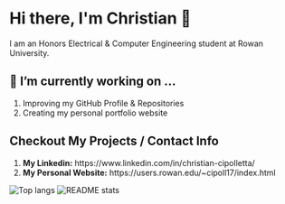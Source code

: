 # Hi there, I'm Christian 👋
I am an Honors Electrical & Computer Engineering student at Rowan University.

## 🔭 I’m currently working on ...
<ol>
  <li>Improving my GitHub Profile & Repositories</li>
  <li>Creating my personal portfolio website</li>
</ol>

## Checkout My Projects / Contact Info
<ol>
  <li><b>My Linkedin:</b> https://www.linkedin.com/in/christian-cipolletta/ </li>
  <li><b>My Personal Website:</b> https://users.rowan.edu/~cipoll17/index.html </li>
</ol>

![Top langs](https://github-readme-stats.vercel.app/api/top-langs?username=cippppy&show_icons=true&theme=transparent&hide_border=true&layout=compact&langs_count=10&size_weight=0.2&count_weight=0.2) ![README stats](https://github-readme-stats.vercel.app/api?username=cippppy&show=reviews&show_icons=true&theme=transparent&hide_border=true)
<!--
**Cippppy/Cippppy** is a ✨ _special_ ✨ repository because its `README.md` (this file) appears on your GitHub profile.

Here are some ideas to get you started:

- 🔭 I’m currently working on ...
- 🌱 I’m currently learning ...
- 👯 I’m looking to collaborate on ...
- 🤔 I’m looking for help with ...
- 💬 Ask me about ...
- 📫 How to reach me: ...
- 😄 Pronouns: ...
- ⚡ Fun fact: ...
-->
